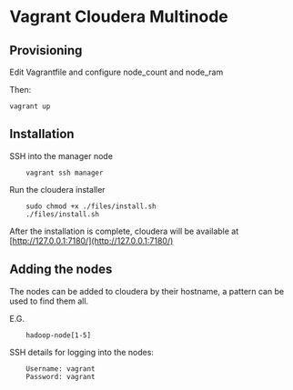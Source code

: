 # Vagrant Cloudera Multinode

## Provisioning
Edit Vagrantfile and configure node\_count and node\_ram

Then:

    vagrant up

## Installation
SSH into the manager node

		vagrant ssh manager

Run the cloudera installer

		sudo chmod +x ./files/install.sh
		./files/install.sh

After the installation is complete, cloudera will be available at [http://127.0.0.1:7180/](http://127.0.0.1:7180/)

## Adding the nodes
The nodes can be added to cloudera by their hostname, a pattern can be used to find them all.

E.G.

		hadoop-node[1-5]

SSH details for logging into the nodes:

		Username: vagrant
		Password: vagrant
